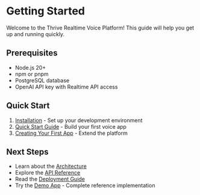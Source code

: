 # Getting Started

Welcome to the Thrive Realtime Voice Platform! This guide will help you get up and running quickly.

## Prerequisites

- Node.js 20+
- npm or pnpm
- PostgreSQL database
- OpenAI API key with Realtime API access

## Quick Start

1. [Installation](./installation.md) - Set up your development environment
2. [Quick Start Guide](./quick-start.md) - Build your first voice app
3. [Creating Your First App](./first-app.md) - Extend the platform

## Next Steps

- Learn about the [Architecture](../architecture/)
- Explore the [API Reference](../api/)
- Read the [Deployment Guide](../deployment/)
- Try the [Demo App](../../apps/demo-voice/README.md) - Complete reference implementation

